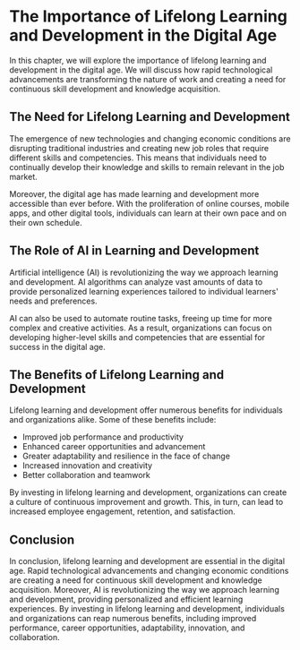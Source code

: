 The Importance of Lifelong Learning and Development in the Digital Age
===============================================================================================

In this chapter, we will explore the importance of lifelong learning and development in the digital age. We will discuss how rapid technological advancements are transforming the nature of work and creating a need for continuous skill development and knowledge acquisition.

The Need for Lifelong Learning and Development
----------------------------------------------

The emergence of new technologies and changing economic conditions are disrupting traditional industries and creating new job roles that require different skills and competencies. This means that individuals need to continually develop their knowledge and skills to remain relevant in the job market.

Moreover, the digital age has made learning and development more accessible than ever before. With the proliferation of online courses, mobile apps, and other digital tools, individuals can learn at their own pace and on their own schedule.

The Role of AI in Learning and Development
------------------------------------------

Artificial intelligence (AI) is revolutionizing the way we approach learning and development. AI algorithms can analyze vast amounts of data to provide personalized learning experiences tailored to individual learners' needs and preferences.

AI can also be used to automate routine tasks, freeing up time for more complex and creative activities. As a result, organizations can focus on developing higher-level skills and competencies that are essential for success in the digital age.

The Benefits of Lifelong Learning and Development
-------------------------------------------------

Lifelong learning and development offer numerous benefits for individuals and organizations alike. Some of these benefits include:

* Improved job performance and productivity
* Enhanced career opportunities and advancement
* Greater adaptability and resilience in the face of change
* Increased innovation and creativity
* Better collaboration and teamwork

By investing in lifelong learning and development, organizations can create a culture of continuous improvement and growth. This, in turn, can lead to increased employee engagement, retention, and satisfaction.

Conclusion
----------

In conclusion, lifelong learning and development are essential in the digital age. Rapid technological advancements and changing economic conditions are creating a need for continuous skill development and knowledge acquisition. Moreover, AI is revolutionizing the way we approach learning and development, providing personalized and efficient learning experiences. By investing in lifelong learning and development, individuals and organizations can reap numerous benefits, including improved performance, career opportunities, adaptability, innovation, and collaboration.
